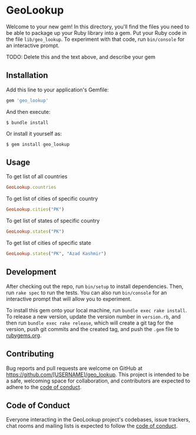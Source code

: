 # GeoLookup

Welcome to your new gem! In this directory, you'll find the files you need to be able to package up your Ruby library into a gem. Put your Ruby code in the file `lib/geo_lookup`. To experiment with that code, run `bin/console` for an interactive prompt.

TODO: Delete this and the text above, and describe your gem

## Installation

Add this line to your application's Gemfile:

```ruby
gem 'geo_lookup'
```

And then execute:

    $ bundle install

Or install it yourself as:

    $ gem install geo_lookup

## Usage

To get list of all countries 
```ruby
GeoLookup.countries
```

To get list of cities of specific country 
```ruby
GeoLookup.cities("PK")
```


To get list of states of specific country 
```ruby
GeoLookup.states("PK")
```

To get list of cities of specific state 
```ruby
GeoLookup.states("PK", "Azad Kashmir")
```

## Development

After checking out the repo, run `bin/setup` to install dependencies. Then, run `rake spec` to run the tests. You can also run `bin/console` for an interactive prompt that will allow you to experiment.

To install this gem onto your local machine, run `bundle exec rake install`. To release a new version, update the version number in `version.rb`, and then run `bundle exec rake release`, which will create a git tag for the version, push git commits and the created tag, and push the `.gem` file to [rubygems.org](https://rubygems.org).

## Contributing

Bug reports and pull requests are welcome on GitHub at https://github.com/[USERNAME]/geo_lookup. This project is intended to be a safe, welcoming space for collaboration, and contributors are expected to adhere to the [code of conduct](https://github.com/[USERNAME]/geo_lookup/blob/main/CODE_OF_CONDUCT.md).

## Code of Conduct

Everyone interacting in the GeoLookup project's codebases, issue trackers, chat rooms and mailing lists is expected to follow the [code of conduct](https://github.com/[USERNAME]/geo_lookup/blob/main/CODE_OF_CONDUCT.md).
